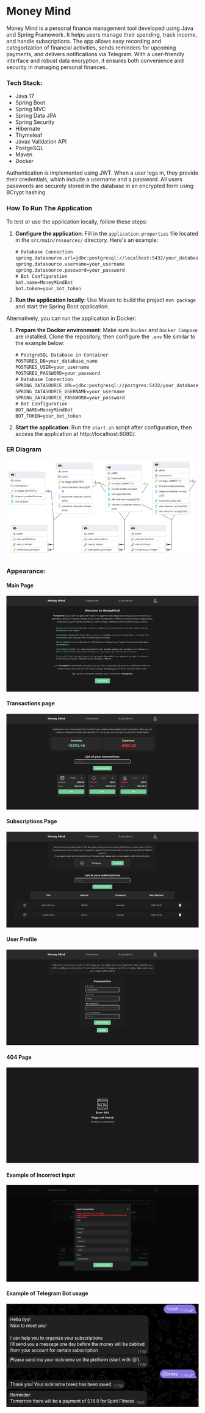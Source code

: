 # Money Mind

Money Mind is a personal finance management tool developed using Java and Spring Framework. It helps users manage their
spending, track income, and handle subscriptions. The app allows easy recording and categorization of financial
activities, sends reminders for upcoming payments, and delivers notifications via Telegram. With a user-friendly
interface and robust data encryption, it ensures both convenience and security in managing personal finances.

### Tech Stack:

- Java 17
- Spring Boot
- Spring MVC
- Spring Data JPA
- Spring Security
- Hibernate
- Thymeleaf
- Javax Validation API
- PostgeSQL
- Maven
- Docker

Authentication is implemented using JWT. When a user logs in, they provide their credentials,
which include a username and a password. All users passwords are securely stored in the database in an encrypted form
using BCrypt hashing.

### How To Run The Application

To test or use the application locally, follow these steps:

1. **Configure the application**: Fill in the `application.properties` file located in the `src/main/resources/`
   directory.
   Here's
   an example:
    ```properties
    # Database Connection
    spring.datasource.url=jdbc:postgresql://localhost:5432/your_database_name
    spring.datasource.username=your_username
    spring.datasource.password=your_password
    # Bot Configuration
    bot.name=MoneyMindBot
    bot.token=your_bot_token
    ```

2. **Run the application locally**: Use Maven to build the project `mvn package` and start the Spring Boot application.

Alternatively, you can run the application in Docker:

1. **Prepare the Docker environment**: Make sure `Docker` and `Docker Compose` are installed. Clone the repository, then
   configure the `.env` file similar to the example below:

   ```properties
   # PostgreSQL Database in Container
   POSTGRES_DB=your_database_name
   POSTGRES_USER=your_username
   POSTGRES_PASSWORD=your_password
   # Database Connection
   SPRING_DATASOURCE_URL=jdbc:postgresql://postgres:5432/your_database_name
   SPRING_DATASOURCE_USERNAME=your_username
   SPRING_DATASOURCE_PASSWORD=your_password
   # Bot Configuration
   BOT_NAME=MoneyMindBot
   BOT_TOKEN=your_bot_token
   ```

2. **Start the application**: Run the `start.sh` script after configuration, then access the application
   at http://localhost:8080/.

### ER Diagram

![ER Diagram](./misc/erd.png)

### Appearance:

#### Main Page

![Main Page](./misc/main_page.png)

#### Transactions page

![Transactions Page](./misc/transactions_page.png)

#### Subscriptions Page

![Subscriptions Page](./misc/subscriptions_page.png)

#### User Profile

![User Profile](./misc/user_profile.png)

#### 404 Page

![404 Page](./misc/404_page.png)

#### Example of Incorrect Input

![Incorrect Input](./misc/incorrect_input.png)

#### Example of Telegram Bot usage

![Telegram Bot](./misc/telegram_bot.png)